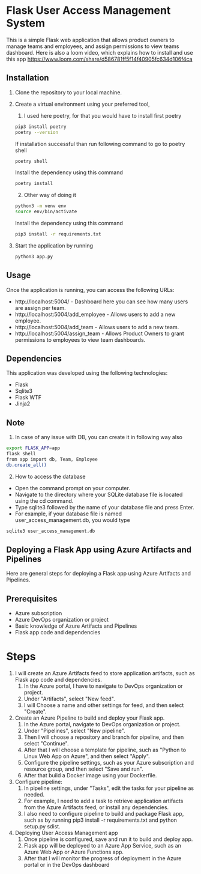 # Flask User Access Management System

This is a simple Flask web application that allows product owners to manage teams and employees, and assign permissions to view teams dashboard.
Here is also a loom video, which explains how to install and use this app
https://www.loom.com/share/d586781ff5f14f40905fc634d106f4ca


## Installation

1. Clone the repository to your local machine.
2. Create a virtual environment using your preferred tool, 
   1. I used here poetry, for that you would have to install first poetry

   ```bash
   pip3 install poetry
   poetry --version
   ```
   
   If installation successful than run following command to go to poetry shell
   ```bash
   poetry shell 
   ```
   
   Install the dependency using this command
   ```bash
   poetry install
   ``` 
  
   2. Other way of doing it
   ```bash
   python3 -m venv env
   source env/bin/activate 
   ```
   
   Install the dependency using this command
   ```bash
   pip3 install -r requirements.txt
   ``` 

5. Start the application by running 
   ```bash
   python3 app.py
   ```

## Usage

Once the application is running, you can access the following URLs:

- http://localhost:5004/ - Dashboard here you can see how many users are assign per team.
- http://localhost:5004/add_employee - Allows users to add a new employee.
- http://localhost:5004/add_team - Allows users to add a new team.
- http://localhost:5004/assign_team - Allows Product Owners to grant permissions to employees to view team dashboards.

## Dependencies

This application was developed using the following technologies:

- Flask
- Sqlite3
- Flask WTF
- Jinja2

## Note

1. In case of any issue with DB, you can create it in following way also
```bash
export FLASK_APP=app
flask shell
from app import db, Team, Employee
db.create_all()
```

2. How to access the database
- Open the command prompt on your computer.
- Navigate to the directory where your SQLite database file is located using the cd command.
- Type sqlite3 followed by the name of your database file and press Enter.
- For example, if your database file is named user_access_management.db, you would type 
```bash
sqlite3 user_access_management.db
```

## Deploying a Flask App using Azure Artifacts and Pipelines

Here are general steps for deploying a Flask app using Azure Artifacts and Pipelines. 

## Prerequisites
- Azure subscription
- Azure DevOps organization or project
- Basic knowledge of Azure Artifacts and Pipelines
- Flask app code and dependencies
# Steps
1. I will create an Azure Artifacts feed to store application artifacts, such as Flask app code and dependencies.
   1. In the Azure portal, I have to navigate to DevOps organization or project.
   2. Under "Artifacts", select "New feed".
   3. I will Choose a name and other settings for feed, and then select "Create". 
2. Create an Azure Pipeline to build and deploy your Flask app.
   1. In the Azure portal, navigate to DevOps organization or project.
   2. Under "Pipelines", select "New pipeline".
   3. Then I will choose a repository and branch for pipeline, and then select "Continue".
   4. After that I will choose a template for pipeline, such as "Python to Linux Web App on Azure", and then select "Apply".
   5. Configure the pipeline settings, such as your Azure subscription and resource group, and then select "Save and run".
   6. After that build a Docker image using your Dockerfile.
3. Configure pipeline:
   1. In pipeline settings, under "Tasks", edit the tasks for your pipeline as needed.
   2. For example, I need to add a task to retrieve application artifacts from the Azure Artifacts feed, or install any dependencies.
   3. I also need to configure pipeline to build and package Flask app, such as by running pip3 install -r requirements.txt and python setup.py sdist. 
4. Deploying User Access Management app 
   1. Once pipeline is configured, save and run it to build and deploy app.
   2. Flask app will be deployed to an Azure App Service, such as an Azure Web App or Azure Functions app.
   3. After that I will monitor the progress of deployment in the Azure portal or in the DevOps dashboard
#
 
